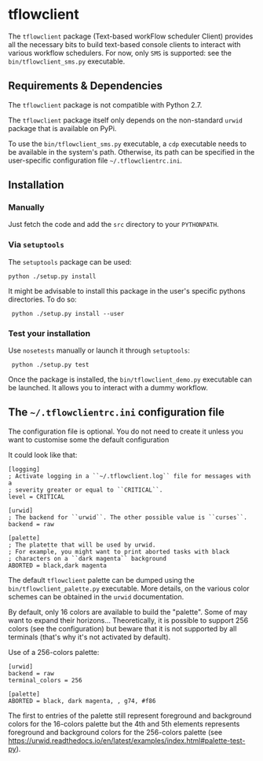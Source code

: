 # tflowclient

The ``tflowclient`` package (Text-based workFlow scheduler Client) provides all
the necessary bits to build text-based console clients to interact with
various workflow schedulers. For now, only ``SMS`` is supported: see the
``bin/tflowclient_sms.py`` executable.

## Requirements & Dependencies

The ``tflowclient`` package is not compatible with Python 2.7.

The ``tflowclient`` package itself only depends on the non-standard ``urwid``
package that is available on PyPi.

To use the ``bin/tflowclient_sms.py`` executable, a ``cdp`` executable needs to
be available in the system's path. Otherwise, its path can be specified in the
user-specific configuration file ``~/.tflowclientrc.ini``.

## Installation

### Manually

Just fetch the code and add the ``src`` directory to your ``PYTHONPATH``.

### Via ``setuptools``

The ``setuptools`` package can be used:

    python ./setup.py install

It might be advisable to install this package in the user's specific pythons
directories. To do so:

     python ./setup.py install --user

### Test your installation

Use ``nosetests`` manually or launch it through ``setuptools``:

     python ./setup.py test

Once the package is installed, the ``bin/tflowclient_demo.py`` executable
can be launched. It allows you to interact with a dummy workflow.

## The ``~/.tflowclientrc.ini`` configuration file

The configuration file is optional. You do not need to create it unless you
want to customise some the default configuration

It could look like that:

    [logging]
    ; Activate logging in a ``~/.tflowclient.log`` file for messages with a
    ; severity greater or equal to ``CRITICAL``.
    level = CRITICAL
    
    [urwid]
    ; The backend for ``urwid``. The other possible value is ``curses``.
    backend = raw
    
    [palette]
    ; The platette that will be used by urwid.
    ; For example, you might want to print aborted tasks with black
    ; characters on a ``dark magenta`` background
    ABORTED = black,dark magenta

The default ``tflowclient`` palette can be dumped using the
``bin/tflowclient_palette.py`` executable. More details, on the various
color schemes can be obtained in the ``urwid`` documentation.

By default, only 16 colors are available to build the "palette". Some of may
want to expand their horizons... Theoretically, it is possible to support 256
colors (see the configuration) but beware that it is not supported by all
terminals (that's why it's not activated by default).

Use of a 256-colors palette:

    [urwid]
    backend = raw
    terminal_colors = 256
    
    [palette]
    ABORTED = black, dark magenta, , g74, #f86

The first to entries of the palette still represent foreground and background
colors for the 16-colors palette but the 4th and 5th elements represents
foreground and background colors for the 256-colors palette
(see https://urwid.readthedocs.io/en/latest/examples/index.html#palette-test-py).                                                    
